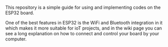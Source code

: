 This repository is a simple guide for using and implementing codes on the ESP32 board.

One of the best features in ESP32 is the WiFi and Bluetooth integration in it which makes it more suitable for ioT projects, and in the wiki page you can see a long explanation on how to connect and control your board by your computer.
